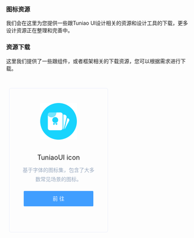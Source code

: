 ### 图标资源

我们会在这里为您提供一些跟Tuniao UI设计相关的资源和设计工具的下载，更多设计资源正在整理和完善中。

### 资源下载

这里我们提供了一些跟组件，或者框架相关的下载资源，您可以根据需求进行下载。

<div class="cards">
    <ul class="container">    
        <li >
            <div class="card">
                <img src="../.vitepress/public/common/other/iconfont.png" alt="">
                <h3>TuniaoUI icon</h3>
                <p>基于字体的图标集，包含了大多数常见场景的图标。</p>
                <a href="https://www.iconfont.cn/user/detail?spm=a313x.7781069.1998910419.d78986de3&uid=4252161&nid=PYMOSkuUR2ln" target="_blank">前 往</a>
            </div>
        </li>
    </ul>
</div>


<style lang="scss">
	.card {
		background: #fbfcfd;
		height: 204px;
		text-align: center;
        width: 308px;
	}

	.card h4 {
		font-size: 18px;
		color: #1f2d3d;
		font-weight: 400;
		margin: 0
	}

	.card span {
		font-size: 14px;
		color: #99a9bf
    }
    
    .card {
		height: 394px;
		width: 100%;
		background: var(--vp-resource-card-bg);
		border: 1px solid #eaeefb;
		border-radius: 5px;
		box-sizing: border-box;
		text-align: center;
		position: relative;
		transition: bottom .3s;
        bottom: 0;
        transition: box-shadow .3s;
    }
    
    .card:hover {
        box-shadow: 0 3px 5px -4px rgba(0,0,0,.12), 0 4px 12px 0 rgba(0,0,0,.08), 0 9px 24px 6px rgba(0,0,0,.05);
    }

	.card img {
		margin: 40px auto 35px;
        height: 100px;
        width: 100px
	}

	.card h3 {
		margin: 0 0 10px;
		font-size: 18px;
		color: var(--vp-resource-card-h3);
		font-weight: 400;
		height: 22px
	}

	.card p {
		font-size: 14px;
		color: #99a9bf;
		padding: 0 30px;
		margin: 0;
		word-break: break-all;
		line-height: 1.8
	}

	.card a {
		height: 42px;
		width: 190px;
		display: inline-block;
		line-height: 42px;
		font-size: 14px;
		background-color: #409eff;
		color: #fff;
		text-align: center;
		border: 0;
		padding: 0;
		cursor: pointer;
		border-radius: 2px;
		transition: all .3s;
		text-decoration: none;
        margin-top: 20px;
        transition: opacity 0.3s;
    }

    .card a:hover {
        opacity: 0.75;
    }
    
    .cards {
		margin: 0px 0 70px
        
	}

	.cards .container {
		padding: 0;
		margin: 0 -11px;
		width: auto
	}

	.cards .container:after,
	.cards .container:before {
		display: table;
		content: ""
	}

	.cards .container:after {
		clear: both
	}

	.cards li {
        width: 308px;
		/*width: 28%;*/
		padding: 0 19px;
		box-sizing: border-box;
		float: left;
		list-style: none;
        margin-top: 30px;
	}

	@media (max-width:850px) {
		.cards li {
			max-width: 500px;
			float: none;
			margin: 10px auto 30px;
			width: 80%
		}

		.cards li .card {
			height: auto;
			padding-bottom: 20px
		}

		.cards h3 {
			height: auto
		}
	}
</style>
